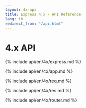 ```yaml
---
layout: 4x-api
title: Express 4.x - API Reference
lang: th
redirect_from: "/api.html"
---
```

<div id="api-doc" markdown="1">

  <h1>4.x API</h1>

  <a id='express' class='h2'></a>
  {% include api/en/4x/express.md %}

  <a id='app' class='h2'></a>
  {% include api/en/4x/app.md %}

  <a id='req' class='h2'></a>
  {% include api/en/4x/req.md %}

  <a id='res' class='h2'></a>
  {% include api/en/4x/res.md %}

  <a id='router' class='h2'></a>
  {% include api/en/4x/router.md %}

</div>

